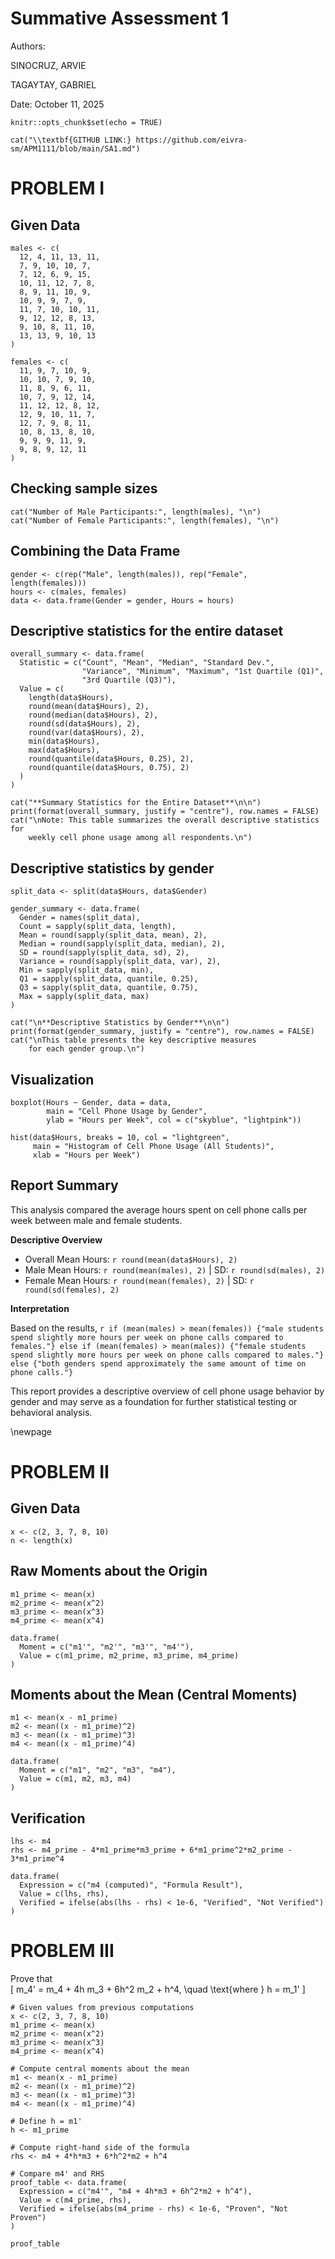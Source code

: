 # Summative Assessment 1

Authors: 

SINOCRUZ, ARVIE

TAGAYTAY, GABRIEL

Date: October 11, 2025

```{r setup, include=FALSE}
knitr::opts_chunk$set(echo = TRUE)
```

```{r github_link, echo=FALSE, results='asis'}
cat("\\textbf{GITHUB LINK:} https://github.com/eivra-sm/APM1111/blob/main/SA1.md")
```

# PROBLEM I

## Given Data
```{r}
males <- c(
  12, 4, 11, 13, 11,
  7, 9, 10, 10, 7,
  7, 12, 6, 9, 15,
  10, 11, 12, 7, 8,
  8, 9, 11, 10, 9,
  10, 9, 9, 7, 9,
  11, 7, 10, 10, 11,
  9, 12, 12, 8, 13,
  9, 10, 8, 11, 10,
  13, 13, 9, 10, 13
)

females <- c(
  11, 9, 7, 10, 9,
  10, 10, 7, 9, 10,
  11, 8, 9, 6, 11,
  10, 7, 9, 12, 14,
  11, 12, 12, 8, 12,
  12, 9, 10, 11, 7,
  12, 7, 9, 8, 11,
  10, 8, 13, 8, 10,
  9, 9, 9, 11, 9,
  9, 8, 9, 12, 11
)
```

## Checking sample sizes
```{r}
cat("Number of Male Participants:", length(males), "\n")
cat("Number of Female Participants:", length(females), "\n")
```

## Combining the Data Frame
```{r}
gender <- c(rep("Male", length(males)), rep("Female", length(females)))
hours <- c(males, females)
data <- data.frame(Gender = gender, Hours = hours)
```

## Descriptive statistics for the entire dataset
```{r}
overall_summary <- data.frame(
  Statistic = c("Count", "Mean", "Median", "Standard Dev.", 
                "Variance", "Minimum", "Maximum", "1st Quartile (Q1)", 
                "3rd Quartile (Q3)"),
  Value = c(
    length(data$Hours),
    round(mean(data$Hours), 2),
    round(median(data$Hours), 2),
    round(sd(data$Hours), 2),
    round(var(data$Hours), 2),
    min(data$Hours),
    max(data$Hours),
    round(quantile(data$Hours, 0.25), 2),
    round(quantile(data$Hours, 0.75), 2)
  )
)

cat("**Summary Statistics for the Entire Dataset**\n\n")
print(format(overall_summary, justify = "centre"), row.names = FALSE)
cat("\nNote: This table summarizes the overall descriptive statistics for 
    weekly cell phone usage among all respondents.\n")
```

## Descriptive statistics by gender
```{r}
split_data <- split(data$Hours, data$Gender)

gender_summary <- data.frame(
  Gender = names(split_data),
  Count = sapply(split_data, length),
  Mean = round(sapply(split_data, mean), 2),
  Median = round(sapply(split_data, median), 2),
  SD = round(sapply(split_data, sd), 2),
  Variance = round(sapply(split_data, var), 2),
  Min = sapply(split_data, min),
  Q1 = sapply(split_data, quantile, 0.25),
  Q3 = sapply(split_data, quantile, 0.75),
  Max = sapply(split_data, max)
)

cat("\n**Descriptive Statistics by Gender**\n\n")
print(format(gender_summary, justify = "centre"), row.names = FALSE)
cat("\nThis table presents the key descriptive measures 
    for each gender group.\n")
```

## Visualization
```{r}
boxplot(Hours ~ Gender, data = data,
        main = "Cell Phone Usage by Gender",
        ylab = "Hours per Week", col = c("skyblue", "lightpink"))

hist(data$Hours, breaks = 10, col = "lightgreen",
     main = "Histogram of Cell Phone Usage (All Students)",
     xlab = "Hours per Week")
```

## Report Summary

This analysis compared the average hours spent on cell phone calls per week between male and female students.

**Descriptive Overview**

- Overall Mean Hours: `r round(mean(data$Hours), 2)`
- Male Mean Hours: `r round(mean(males), 2)` | SD: `r round(sd(males), 2)`
- Female Mean Hours: `r round(mean(females), 2)` | SD: `r round(sd(females), 2)`

**Interpretation**

Based on the results, `r if (mean(males) > mean(females)) {"male students spend slightly more hours per week on phone calls compared to females."} else if (mean(females) > mean(males)) {"female students spend slightly more hours per week on phone calls compared to males."} else {"both genders spend approximately the same amount of time on phone calls."}`  

This report provides a descriptive overview of cell phone usage behavior by gender and may serve as a foundation for further statistical testing or behavioral analysis.

\newpage
# PROBLEM II  
## Given Data
```{r}
x <- c(2, 3, 7, 8, 10)
n <- length(x)
```

## Raw Moments about the Origin
```{r}
m1_prime <- mean(x)
m2_prime <- mean(x^2)
m3_prime <- mean(x^3)
m4_prime <- mean(x^4)

data.frame(
  Moment = c("m1'", "m2'", "m3'", "m4'"),
  Value = c(m1_prime, m2_prime, m3_prime, m4_prime)
)
```

## Moments about the Mean (Central Moments)
```{r}
m1 <- mean(x - m1_prime)
m2 <- mean((x - m1_prime)^2)
m3 <- mean((x - m1_prime)^3)
m4 <- mean((x - m1_prime)^4)

data.frame(
  Moment = c("m1", "m2", "m3", "m4"),
  Value = c(m1, m2, m3, m4)
)
```  


## Verification
```{r}
lhs <- m4
rhs <- m4_prime - 4*m1_prime*m3_prime + 6*m1_prime^2*m2_prime - 3*m1_prime^4

data.frame(
  Expression = c("m4 (computed)", "Formula Result"),
  Value = c(lhs, rhs),
  Verified = ifelse(abs(lhs - rhs) < 1e-6, "Verified", "Not Verified")
)
```  


# PROBLEM III  
Prove that  
\[
m_4' = m_4 + 4h m_3 + 6h^2 m_2 + h^4, \quad \text{where } h = m_1'
\]  

```{r}
# Given values from previous computations
x <- c(2, 3, 7, 8, 10)
m1_prime <- mean(x)
m2_prime <- mean(x^2)
m3_prime <- mean(x^3)
m4_prime <- mean(x^4)

# Compute central moments about the mean
m1 <- mean(x - m1_prime)
m2 <- mean((x - m1_prime)^2)
m3 <- mean((x - m1_prime)^3)
m4 <- mean((x - m1_prime)^4)

# Define h = m1'
h <- m1_prime

# Compute right-hand side of the formula
rhs <- m4 + 4*h*m3 + 6*h^2*m2 + h^4

# Compare m4' and RHS
proof_table <- data.frame(
  Expression = c("m4'", "m4 + 4h*m3 + 6h^2*m2 + h^4"),
  Value = c(m4_prime, rhs),
  Verified = ifelse(abs(m4_prime - rhs) < 1e-6, "Proven", "Not Proven")
)

proof_table
```
